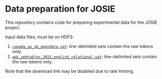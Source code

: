 # Data preparation for JOSIE

This repository contains code for preparing experimental data for the
JOSIE project.

Input data files; must be on HDFS: 

1. [`canada_us_uk_opendata.set`](https://storage.googleapis.com/josie-benchmark/canada_us_uk_opendata.set.tar.gz): 
    line-delimited sets contain the raw tokens only.
2. [`wdc_webtables_2015_english_relational.set`](https://storage.googleapis.com/josie-benchmark/wdc_webtables_2015_english_relational.set.tar.gz): 
    line-delimited sets contain the raw tokens only.

Note that the download link may be disabled due to rate limiting.
